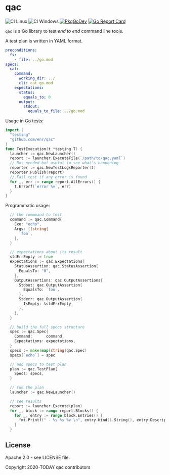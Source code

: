# qac

![CI Linux](https://github.com/enr/qac/workflows/CI%20Nix/badge.svg)
![CI Windows](https://github.com/enr/qac/workflows/CI%20Windows/badge.svg)
[![PkgGoDev](https://pkg.go.dev/badge/github.com/enr/qac)](https://pkg.go.dev/github.com/enr/qac)
[![Go Report Card](https://goreportcard.com/badge/github.com/enr/qac)](https://goreportcard.com/report/github.com/enr/qac)

`qac` is a Go library to test _end to end_ command line tools.

A test plan is written in YAML format.

```yaml
preconditions:
  fs:
    - file: ../go.mod
specs:
  cat:
    command:
      working_dir: ../
      cli: cat go.mod
    expectations:
      status:
        equals_to: 0
      output:
        stdout:
          equals_to_file: ../go.mod
```

Usage in Go tests:

```go
import (
  "testing"
  "github.com/enr/qac"
)
func TestExecution(t *testing.T) {
  launcher := qac.NewLauncher()
  report := launcher.ExecuteFile(`/path/to/qac.yaml`)
  // Not needed but useful to see what's happening
  reporter := qac.NewTestLogsReporter(t)
  reporter.Publish(report)
  // Fail test if any error is found
  for _, err := range report.AllErrors() {
    t.Errorf(`error %v`, err)
  }
}
```

Programmatic usage:

```go
  // the commmand to test
  command := qac.Command{
    Exe: "echo",
    Args: []string{
      `foo`,
    },
  }

  // expectations about its result
  stdErrEmpty := true
  expectations := qac.Expectations{
    StatusAssertion: qac.StatusAssertion{
      EqualsTo: "0",
    },
    OutputAssertions: qac.OutputAssertions{
      Stdout: qac.OutputAssertion{
        EqualsTo: `foo`,
      },
      Stderr: qac.OutputAssertion{
        IsEmpty: &stdErrEmpty,
      },
    },
  }

  // build the full specs structure
  spec := qac.Spec{
    Command:      command,
    Expectations: expectations,
  }
  specs := make(map[string]qac.Spec)
  specs[`echo`] = spec

  // add specs to test plan
  plan := qac.TestPlan{
    Specs: specs,
  }

  // run the plan
  launcher := qac.NewLauncher()

  // see results
  report := launcher.Execute(plan)
  for _, block := range report.Blocks() {
    for _, entry := range block.Entries() {
      fmt.Printf(" - %s %s %v \n", entry.Kind().String(), entry.Description(), entry.Errors())
    }
  }
```

## License

Apache 2.0 - see LICENSE file.

Copyright 2020-TODAY qac contributors
